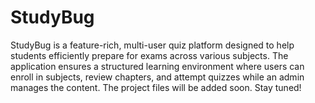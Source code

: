 # StudyBug
StudyBug is a feature-rich, multi-user quiz platform designed to help students efficiently prepare for exams across various subjects. The application ensures a structured learning environment where users can enroll in subjects, review chapters, and attempt quizzes while an admin manages the content.
The project files will be added soon. Stay tuned!

